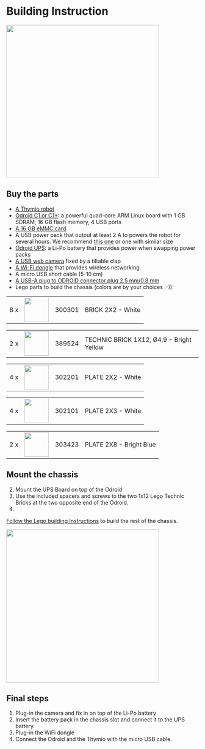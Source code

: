 # Building Instruction

<img src="https://raw.githubusercontent.com/jeguzzi/mighty-thymio/master/images/mighty_thymio_3.png" width="400"/>

## Buy the parts

- [A Thymio robot](https://www.thymio.org)
- [Odroid C1 or C1+](http://odroid.com/dokuwiki/doku.php?id=en:odroid-c1): a powerful quad-core ARM Linux board with 1 GB SDRAM, 16 GB flash memory, 4 USB ports
- [A 16 GB eMMC card](http://www.hardkernel.com/main/products/prdt_info.php?g_code=G150825660587)
- A USB power pack that output at least 2 A to powers the robot for several hours. We recommend [this one](https://www.anker.com/store/Astro-E1-5200mAh-Portable-Charger/A1211012) or one with similar size
- [Odroid UPS](http://www.hardkernel.com/main/products/prdt_info.php?g_code=G146068525665): a Li-Po battery that provides power when swapping power packs
- [A USB web camera](http://www.hardkernel.com/main/products/prdt_info.php?g_code=G137517754892) fixed by a tiltable clap
- [A Wi-Fi dongle](http://www.hardkernel.com/main/products/prdt_info.php?g_code=G137447734369) that provides wireless networking.
- A micro USB short cable (5-10 cm)
- [A USB-A plug to ODROID connector plug 2.5 mm/0.8 mm](https://www.pollin.de/p/usb-stromversorgungskabel-2-5-0-8-mm-562362)
- Lego parts to build the chassis (colors are by your choices :-)):

<div class="stepelements" id="step_display">
                  <div class="biElement">
                  <table border="0">
                      <tbody><tr style="vertical-align:middle">
                <td>8&nbsp;x</td>
                <td><img height="64" width="64" src="Building Instructions [Chassis]-images/Brick3.png"></td>
                <td>300301</td>
                <td>BRICK 2X2 - White</td>
              </tr>
                  </tbody></table>
              </div>
      <div class="biElement">
                  <table border="0">
                      <tbody><tr style="vertical-align:middle">
                <td>2&nbsp;x</td>
                <td><img height="64" width="64" src="Building Instructions [Chassis]-images/Brick0.png"></td>
                <td>389524</td>
                <td>TECHNIC BRICK 1X12, Ø4,9 - Bright Yellow</td>
              </tr>
                  </tbody></table>
              </div>
      <div class="biElement">
                  <table border="0">
                      <tbody><tr style="vertical-align:middle">
                <td>4&nbsp;x</td>
                <td><img height="64" width="64" src="Building Instructions [Chassis]-images/Brick4.png"></td>
                <td>302201</td>
                <td>PLATE 2X2 - White</td>
              </tr>
                  </tbody></table>
              </div>
      <div class="biElement">
                  <table border="0">
                      <tbody><tr style="vertical-align:middle">
                <td>4&nbsp;x</td>
                <td><img height="64" width="64" src="Building Instructions [Chassis]-images/Brick2.png"></td>
                <td>302101</td>
                <td>PLATE 2X3 - White</td>
              </tr>
                  </tbody></table>
              </div>
      <div class="biElement">
                  <table border="0">
                      <tbody><tr style="vertical-align:middle">
                <td>2&nbsp;x</td>
                <td><img height="64" width="64" src="Building Instructions [Chassis]-images/Brick1.png"></td>
                <td>303423</td>
                <td>PLATE 2X8 - Bright Blue</td>
              </tr>
                  </tbody></table>
              </div>
      </div>

## Mount the chassis

2. Mount the UPS Board on top of the Odroid
3. Use the included spacers and screws to the two 1x12 Lego Technic Bricks at the two opposite end of the Odroid.
3.
[Follow the Lego building Instructions](Lego.html) to build the rest of the chassis.

<img src="https://raw.githubusercontent.com/jeguzzi/mighty-thymio/master/images/Lego/step10.png" width="400"/>



## Final steps

1. Plug-in the camera and fix in on top of the Li-Po battery
2. Insert the battery pack in the chassis slot and connect it to the UPS battery.
3. Plug-in the WiFi dongle
4. Connect the Odroid and the Thymio with the micro USB cable.
